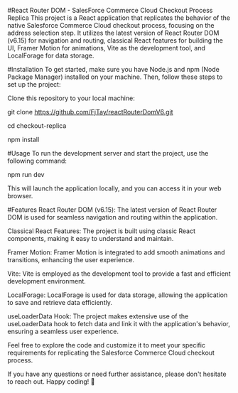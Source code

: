 #React Router DOM - SalesForce Commerce Cloud Checkout Process Replica
This project is a React application that replicates the behavior of the native Salesforce Commerce Cloud checkout process, focusing on the address selection step. It utilizes the latest version of React Router DOM (v6.15) for navigation and routing, classical React features for building the UI, Framer Motion for animations, Vite as the development tool, and LocalForage for data storage.

#Installation
To get started, make sure you have Node.js and npm (Node Package Manager) installed on your machine. Then, follow these steps to set up the project:

Clone this repository to your local machine:

git clone https://github.com/FjTay/reactRouterDomV6.git

cd checkout-replica

npm install

#Usage
To run the development server and start the project, use the following command:

npm run dev

This will launch the application locally, and you can access it in your web browser.

#Features
React Router DOM (v6.15): The latest version of React Router DOM is used for seamless navigation and routing within the application.

Classical React Features: The project is built using classic React components, making it easy to understand and maintain.

Framer Motion: Framer Motion is integrated to add smooth animations and transitions, enhancing the user experience.

Vite: Vite is employed as the development tool to provide a fast and efficient development environment.

LocalForage: LocalForage is used for data storage, allowing the application to save and retrieve data efficiently.

useLoaderData Hook: The project makes extensive use of the useLoaderData hook to fetch data and link it with the application's behavior, ensuring a seamless user experience.

Feel free to explore the code and customize it to meet your specific requirements for replicating the Salesforce Commerce Cloud checkout process.

If you have any questions or need further assistance, please don't hesitate to reach out. Happy coding! 🚀
